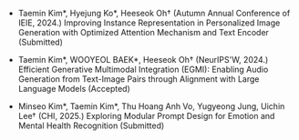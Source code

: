 - Taemin Kim*, Hyejung Ko*, Heeseok Oh† (Autumn Annual Conference of IEIE, 2024.) Improving Instance Representation in Personalized Image Generation with
Optimized Attention Mechanism and Text Encoder (Submitted)

- Taemin Kim*, WOOYEOL BAEK*, Heeseok Oh† (NeurIPS'W, 2024.) Efficient Generative Multimodal Integration (EGMI): Enabling Audio Generation from Text-Image Pairs through Alignment with Large Language Models (Accepted)

- Minseo Kim*, Taemin Kim*, Thu Hoang Anh Vo, Yugyeong Jung, Uichin Lee† (CHI, 2025.) Exploring Modular Prompt Design for Emotion and Mental Health Recognition (Submitted)
